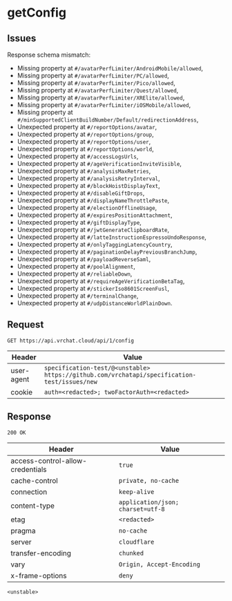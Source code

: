 # getConfig

## Issues
Response schema mismatch:
* Missing property at ``#/avatarPerfLimiter/AndroidMobile/allowed``,
* Missing property at ``#/avatarPerfLimiter/PC/allowed``,
* Missing property at ``#/avatarPerfLimiter/Pico/allowed``,
* Missing property at ``#/avatarPerfLimiter/Quest/allowed``,
* Missing property at ``#/avatarPerfLimiter/XRElite/allowed``,
* Missing property at ``#/avatarPerfLimiter/iOSMobile/allowed``,
* Missing property at ``#/minSupportedClientBuildNumber/Default/redirectionAddress``,
* Unexpected property at ``#/reportOptions/avatar``,
* Unexpected property at ``#/reportOptions/group``,
* Unexpected property at ``#/reportOptions/user``,
* Unexpected property at ``#/reportOptions/world``,
* Unexpected property at ``#/accessLogsUrls``,
* Unexpected property at ``#/ageVerificationInviteVisible``,
* Unexpected property at ``#/analysisMaxRetries``,
* Unexpected property at ``#/analysisRetryInterval``,
* Unexpected property at ``#/blockHoistDisplayText``,
* Unexpected property at ``#/disableGiftDrops``,
* Unexpected property at ``#/displayNameThrottlePaste``,
* Unexpected property at ``#/electionOfflineUsage``,
* Unexpected property at ``#/expiresPositionAttachment``,
* Unexpected property at ``#/giftDisplayType``,
* Unexpected property at ``#/jwtGenerateClipboardRate``,
* Unexpected property at ``#/latteInstructionEspressoUndoResponse``,
* Unexpected property at ``#/onlyTaggingLatencyCountry``,
* Unexpected property at ``#/paginationDelayPreviousBranchJump``,
* Unexpected property at ``#/payloadReverseSaml``,
* Unexpected property at ``#/poolAlignment``,
* Unexpected property at ``#/reliableDown``,
* Unexpected property at ``#/requireAgeVerificationBetaTag``,
* Unexpected property at ``#/stickerIso8601ScreenFusl``,
* Unexpected property at ``#/terminalChange``,
* Unexpected property at ``#/udpDistanceWorldPlainDown``.
## Request
`GET https://api.vrchat.cloud/api/1/config`

| Header | Value |
| ------ | ----- |
| user-agent | `specification-test/@<unstable> https://github.com/vrchatapi/specification-test/issues/new` |
| cookie | `auth=<redacted>; twoFactorAuth=<redacted>` |


## Response
`200 OK`

| Header | Value |
| ------ | ----- |
| access-control-allow-credentials | `true` |
| cache-control | `private, no-cache` |
| connection | `keep-alive` |
| content-type | `application/json; charset=utf-8` |
| etag | `<redacted>` |
| pragma | `no-cache` |
| server | `cloudflare` |
| transfer-encoding | `chunked` |
| vary | `Origin, Accept-Encoding` |
| x-frame-options | `deny` |

```jsonc
<unstable>
```
